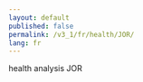 ```yaml
---
layout: default
published: false
permalink: /v3_1/fr/health/JOR/
lang: fr
---
```


health analysis JOR
